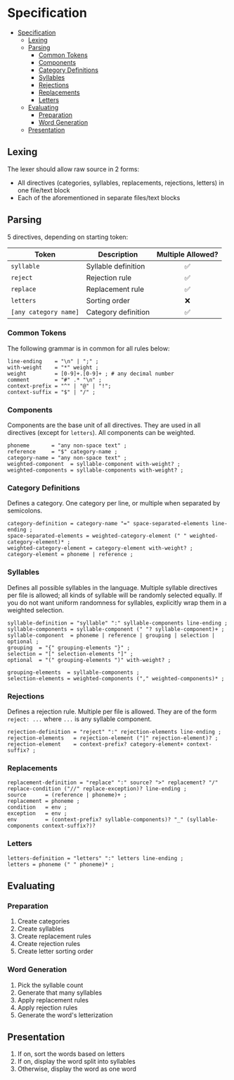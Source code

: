 # Specification

- [Specification](#specification)
  - [Lexing](#lexing)
  - [Parsing](#parsing)
    - [Common Tokens](#common-tokens)
    - [Components](#components)
    - [Category Definitions](#category-definitions)
    - [Syllables](#syllables)
    - [Rejections](#rejections)
    - [Replacements](#replacements)
    - [Letters](#letters)
  - [Evaluating](#evaluating)
    - [Preparation](#preparation)
    - [Word Generation](#word-generation)
  - [Presentation](#presentation)

## Lexing

The lexer should allow raw source in 2 forms:

- All directives (categories, syllables, replacements, rejections, letters) in one file/text block
- Each of the aforementioned in separate files/text blocks

## Parsing

5 directives, depending on starting token:

| Token                 | Description         | Multiple Allowed? |
| --------------------- | ------------------- | :---------------: |
| `syllable`            | Syllable definition |         ✅         |
| `reject`              | Rejection rule      |         ✅         |
| `replace`             | Replacement rule    |         ✅         |
| `letters`             | Sorting order       |         ❌         |
| `[any category name]` | Category definition |         ✅         |

### Common Tokens

The following grammar is in common for all rules below:

```ebnf
line-ending    = "\n" | ";" ;
with-weight    = "*" weight ;
weight         = [0-9]+.[0-9]+ ; # any decimal number
comment        = "#" .* "\n" ;
context-prefix = "^" | "@" | "!";
context-suffix = "$" | "/" ;
```

### Components

Components are the base unit of all directives.
They are used in all directives (except for `letters`).
All components can be weighted.

```ebnf
phoneme       = "any non-space text" ;
reference     = "$" category-name ;
category-name = "any non-space text" ;
weighted-component  = syllable-component with-weight? ;
weighted-components = syllable-components with-weight? ;
```

### Category Definitions

Defines a category. One category per line, or multiple when separated by semicolons.

```ebnf
category-definition = category-name "=" space-separated-elements line-ending ;
space-separated-elements = weighted-category-element (" " weighted-category-element)* ;
weighted-category-element = category-element with-weight? ;
category-element = phoneme | reference ;
```

### Syllables

Defines all possible syllables in the language.
Multiple syllable directives per file is allowed; all kinds of syllable will be randomly selected equally.
If you do not want uniform randomness for syllables, explicitly wrap them in a weighted selection.

```ebnf
syllable-definition = "syllable" ":" syllable-components line-ending ;
syllable-components = syllable-component (" "? syllable-component)+ ;
syllable-component  = phoneme | reference | grouping | selection | optional ;
grouping  = "{" grouping-elements "}" ;
selection = "[" selection-elements "]" ;
optional  = "(" grouping-elements ")" with-weight? ;

grouping-elements  = syllable-components ;
selection-elements = weighted-components ("," weighted-components)* ;
```

### Rejections

Defines a rejection rule. Multiple per file is allowed.
They are of the form `reject: ...` where `...` is any syllable component.

```ebnf
rejection-definition = "reject" ":" rejection-elements line-ending ;
rejection-elements   = rejection-element ("|" rejection-element)? ;
rejection-element    = context-prefix? category-element+ context-suffix? ;
```

### Replacements

```ebnf
replacement-definition = "replace" ":" source? ">" replacement? "/" replace-condition ("//" replace-exception)? line-ending ;
source      = (reference | phoneme)+ ;
replacement = phoneme ;
condition   = env ;
exception   = env ;
env         = (context-prefix? syllable-components)? "_" (syllable-components context-suffix?)?
```

### Letters

```ebnf
letters-definition = "letters" ":" letters line-ending ;
letters = phoneme (" " phoneme)* ;
```

## Evaluating

### Preparation

1. Create categories
2. Create syllables
3. Create replacement rules
4. Create rejection rules
5. Create letter sorting order

### Word Generation

1. Pick the syllable count
2. Generate that many syllables
3. Apply replacement rules
4. Apply rejection rules
5. Generate the word's letterization

## Presentation

1. If on, sort the words based on letters
2. If on, display the word split into syllables
3. Otherwise, display the word as one word
